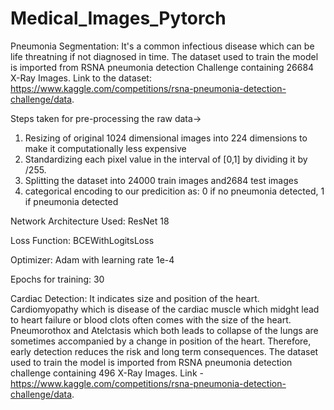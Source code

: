 # Medical_Images_Pytorch

Pneumonia Segmentation:
It's a common infectious disease which can be life threatning if not diagnosed in time. The dataset used to train the model is imported from RSNA pneumonia detection Challenge containing 26684 X-Ray Images. Link to the dataset: https://www.kaggle.com/competitions/rsna-pneumonia-detection-challenge/data.

Steps taken for pre-processing the raw data->
1. Resizing of original 1024 dimensional images into 224 dimensions to make it computationally less expensive
2. Standardizing each pixel value in the interval of [0,1] by dividing it by /255.
3. Splitting the dataset into 24000 train images and2684 test images
4. categorical encoding to our predicition as: 0 if no pneumonia detected, 1 if pneumonia detected

Network Architecture Used:
ResNet 18

Loss Function: 
BCEWithLogitsLoss

Optimizer:
Adam with learning rate 1e-4

Epochs for training:
30



Cardiac Detection:
It indicates size and position of the heart. Cardiomyopathy which is disease of the cardiac muscle which midght lead to heart failure or blood clots often comes with the size of the heart. Pneumorothox and Atelctasis which both leads to collapse of the lungs are sometimes accompanied by a change in position of the heart. Therefore, early detection reduces the risk and long term consequences. The dataset used to train the model is imported from RSNA pneumonia detection challenge containing 496 X-Ray Images. Link - https://www.kaggle.com/competitions/rsna-pneumonia-detection-challenge/data.

